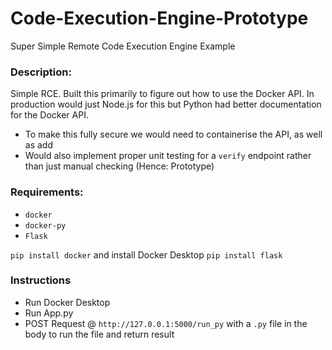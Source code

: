# Code-Execution-Engine-Prototype
Super Simple Remote Code Execution Engine Example

### Description:

Simple RCE. Built this primarily to figure out how to use the Docker API. In production would just Node.js for this but Python had better documentation for the Docker API.

- To make this fully secure we would need to containerise the API, as well as add 
- Would also implement proper unit testing for a `verify` endpoint rather than just manual checking (Hence: Prototype)

### Requirements:
- `docker`
- `docker-py`
- `Flask`

```pip install docker``` and install Docker Desktop
```pip install flask```

### Instructions

- Run Docker Desktop
- Run App.py
- POST Request @ `http://127.0.0.1:5000/run_py` with a `.py` file in the body to run the file and return result